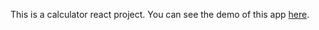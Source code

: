 This is a calculator react project. You can see the demo of this app <a href="https://sparkly-piroshki-0186ae.netlify.app/">here</a>.
